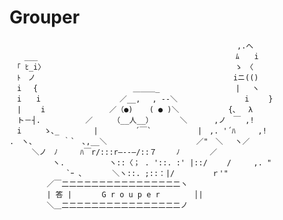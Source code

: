 # Grouper

    　 　 　 　　　　　　　 　 　　　　　　　　　　　　　　　　 ,.へ
    　　___ 　　　　　　　 　 　 　 　 　　　　　　　　　　　　ﾑ　　i
    　「 ﾋ_i〉　　　 　 　　　　　　 　 　　　　　　　　　　　　 ゝ　〈
    　ﾄ　ノ 　　　　　　　　　　　　　　　　　　　　　　　　　　iニ(()
    　i 　{ 　 　　　　　　　 　　　＿＿＿_ 　 　　　　　　　　| 　ヽ
    　i　　i　　　 　　　　　　　／__,　 , ‐-＼ 　 　 　 　 　　i 　　}
    　|　　 i　　　　　　 　　／（●) 　 ( ● )＼　　　　　　 {､　 λ
    　ト－┤.　　　　　　／ 　 　（__人__） 　　　＼　　　 ,ノ　￣ ,!
    　i　　　ゝ､_ 　　　　|　　　　　´￣` 　 　　　　|　,. '´ﾊ　　　,!
    .　ヽ、 　　　｀`　､,__＼ 　　 　 　　　　　 　 ／"　＼ 　ヽ／
    　　　＼ノ　ﾉ　　　ﾊ￣r/:::r―--―/::７　　 ﾉ　　　　／
    　 　　 　 ヽ.　　　　　　ヽ::〈； . '::. :' |::/　　 /　　　,. "
    　　　　　　　 `ｰ ､　　　　＼ヽ::. ;::：|/　　　　　ｒ'"
    　　　　　／￣二二二二二二二二二二二二二二二二ヽ
    　　　　　| 答 |　　　　G r o u p e r　 　　　│|
    　　　　　＼＿二二二二二二二二二二二二二二二二ノ

